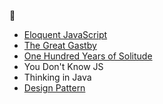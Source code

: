 :open_book:
* [Eloquent JavaScript](https://eloquentjavascript.net) 
* [The Great Gastby](https://www.amazon.com/Great-Gatsby-Notebook-Journal/dp/1796887846/ref=sr_1_2?hvadid=326672574667&hvdev=c&hvlocphy=9021727&hvnetw=g&hvpos=1t1&hvqmt=b&hvrand=2400144110109027606&hvtargid=kwd-804258413662&hydadcr=10026_9772444&keywords=paperback+the+great+gatsby&qid=1567739154&s=gateway&sr=8-2)
* [One Hundred Years of Solitude]()
* You Don't Know JS
* Thinking in Java
* [Design Pattern](https://design-patterns.readthedocs.io/zh_CN/latest/index.html)
